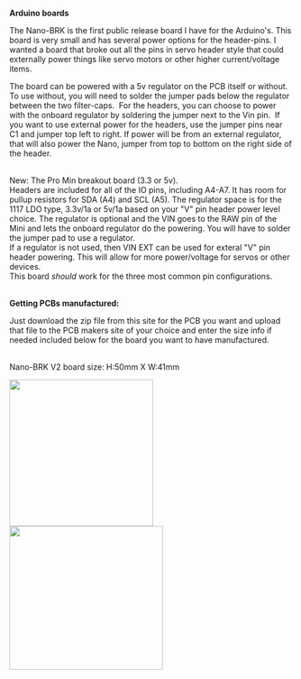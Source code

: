 <b>Arduino boards</b>

The Nano-BRK is the first public release board I have for the Arduino's. This board is very small and has several power options for the header-pins. I wanted a board that broke out all the pins in servo header style that could externally power things like servo motors or other higher current/voltage items.

The board can be powered with a 5v regulator on the PCB itself or without.  To use without, you will need to solder the jumper pads below the regulator between the two filter-caps.  For the headers, you can choose to power with the onboard regulator by soldering the jumper next to the Vin pin.  If you want to use external power for the headers, use the jumper pins near C1 and jumper top left to right. If power will be from an external regulator, that will also power the Nano, jumper from top to bottom on the right side of the header.<br><br>

New: The Pro Min breakout board (3.3 or 5v).<br> 
Headers are included for all of the IO pins, including A4-A7. It has room for pullup resistors for SDA (A4) and SCL (A5). The regulator space is for the 1117 LDO type, 3.3v/1a or 5v/1a based on your "V" pin header power level choice. The regulator is optional and the VIN goes to the RAW pin of the Mini and lets the onboard regulator do the powering. You will have to solder the jumper pad to use a regulator.<br>
If a regulator is not used, then VIN EXT can be used for exteral "V" pin header powering. This will allow for more power/voltage for servos or other devices.<br> This board *should* work for the three most common pin configurations.
<br><br> 

<b>Getting PCBs manufactured:</b>

Just download the zip file from this site for the PCB you want and upload that file to the PCB makers site of your choice and enter the size info if needed included below for the board you want to have manufactured.<br><br>

Nano-BRK V2 board size: H:50mm X W:41mm<br>

<img src="https://github.com/jscottb/pcbs/blob/master/Arduino-Boards/IMG_20200717_075053.jpg" height="260" width="255"><br>
<img src="https://github.com/jscottb/pcbs/blob/master/Arduino-Boards/IMG_20200717_075845.jpg" height="255" width="272"><br>
